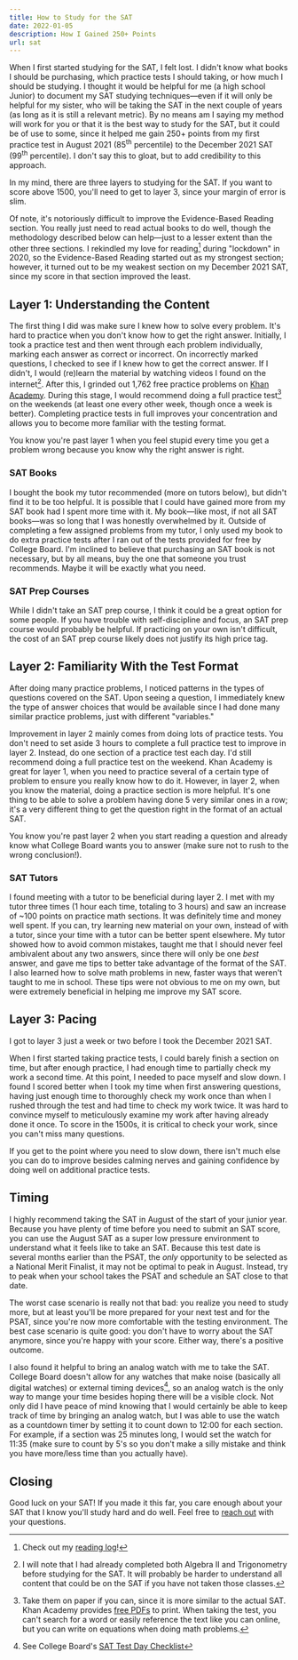 ```yaml
---
title: How to Study for the SAT
date: 2022-01-05
description: How I Gained 250+ Points
url: sat
---
```


When I first started studying for the SAT, I felt lost. I didn't know what books
I should be purchasing, which practice tests I should taking, or how much I
should be studying. I thought it would be helpful for me (a high school Junior)
to document my SAT studying techniques—even if it will only be helpful for my
sister, who will be taking the SAT in the next couple of years (as long as it is
still a relevant metric). By no means am I saying my method will work for you or
that it is the best way to study for the SAT, but it could be of use to some,
since it helped me gain 250+ points from my first practice test in August 2021
(85<sup>th</sup> percentile) to the December 2021 SAT (99<sup>th</sup>
percentile). I don't say this to gloat, but to add credibility to this approach.

In my mind, there are three layers to studying for the SAT. If you want to score
above 1500, you'll need to get to layer 3, since your margin of error is slim.

Of note, it's notoriously difficult to improve the Evidence-Based Reading
section. You really just need to read actual books to do well, though the
methodology described below can help—just to a lesser extent than the other
three sections. I rekindled my love for reading[^reading-log] during "lockdown" in 2020,
so the Evidence-Based Reading started out as my strongest section; however, it
turned out to be my weakest section on my December 2021 SAT, since my score in
that section improved the least.

[^reading-log]: Check out my [reading log](/books)!

## Layer 1: Understanding the Content

The first thing I did was make sure I knew how to solve every problem. It's hard
to practice when you don't know how to get the right answer. Initially, I took a
practice test and then went through each problem individually, marking each
answer as correct or incorrect. On incorrectly marked questions, I checked to
see if I knew how to get the correct answer. If I didn't, I would (re)learn the
material by watching videos I found on the internet[^math]. After this, I grinded
out 1,762 free practice problems on [Khan
Academy](https://www.khanacademy.org/sat). During this stage, I would recommend
doing a full practice test[^practice-tests] on the weekends (at least one every other week,
though once a week is better). Completing practice tests in full improves your
concentration and allows you to become more familiar with the testing format.

[^practice-tests]: Take them on paper if you can, since it is more similar to the actual SAT.
Khan Academy provides [free
PDFs](https://www.khanacademy.org/test-prep/sat/full-length-sat-1/paper-sat-tests/a/full-length-sats-to-take-on-paper)
to print. When taking the test, you can't search for a word or easily reference
the text like you can online, but you can write on equations when doing math
problems.

[^math]: I will note that I had already completed both Algebra II and Trigonometry
before studying for the SAT. It will probably be harder to understand all
content that could be on the SAT if you have not taken those classes.

You know you're past layer 1 when you feel stupid every time you get a problem
wrong because you know why the right answer is right.

### SAT Books

I bought the book my tutor recommended (more on tutors below), but didn't find
it to be too helpful. It is possible that I could have gained more from my SAT
book had I spent more time with it. My book—like most, if not all SAT books—was
so long that I was honestly overwhelmed by it. Outside of completing a few
assigned problems from my tutor, I only used my book to do extra practice tests
after I ran out of the tests provided for free by College Board. I'm inclined to
believe that purchasing an SAT book is not necessary, but by all means, buy the
one that someone you trust recommends. Maybe it will be exactly what you need.

### SAT Prep Courses

While I didn't take an SAT prep course, I think it could be a great option for
some people. If you have trouble with self-discipline and focus, an SAT prep
course would probably be helpful. If practicing on your own isn't difficult, the
cost of an SAT prep course likely does not justify its high price tag.

## Layer 2: Familiarity With the Test Format

After doing many practice problems, I noticed patterns in the types of questions
covered on the SAT. Upon seeing a question, I immediately knew the type of
answer choices that would be available since I had done many similar practice
problems, just with different "variables."

Improvement in layer 2 mainly comes from doing lots of practice tests. You don't
need to set aside 3 hours to complete a full practice test to improve in layer
2. Instead, do one section of a practice test each day. I'd still recommend
doing a full practice test on the weekend. Khan Academy is great for layer 1,
when you need to practice several of a certain type of problem to ensure you
really know how to do it. However, in layer 2, when you know the material, doing
a practice section is more helpful. It's one thing to be able to solve a problem
having done 5 very similar ones in a row; it's a very different thing to get the
question right in the format of an actual SAT.

You know you're past layer 2 when you start reading a question and already know
what College Board wants you to answer (make sure not to rush to the wrong
conclusion!).

### SAT Tutors

I found meeting with a tutor to be beneficial during layer 2. I met with my
tutor three times (1 hour each time, totaling to 3 hours) and saw an increase of
~100 points on practice math sections. It was definitely time and money well
spent. If you can, try learning new material on your own, instead of with a
tutor, since your time with a tutor can be better spent elsewhere. My tutor
showed how to avoid common mistakes, taught me that I should never feel
ambivalent about any two answers, since there will only be one _best_ answer,
and gave me tips to better take advantage of the format of the SAT. I also
learned how to solve math problems in new, faster ways that weren't taught to me
in school. These tips were not obvious to me on my own, but were extremely
beneficial in helping me improve my SAT score.

## Layer 3: Pacing

I got to layer 3 just a week or two before I took the December 2021 SAT.

When I first started taking practice tests, I could barely finish a section on
time, but after enough practice, I had enough time to partially check my work a
second time. At this point, I needed to pace myself and slow down. I found I
scored better when I took my time when first answering questions, having just
enough time to thoroughly check my work once than when I rushed through the test
and had time to check my work twice. It was hard to convince myself to
meticulously examine my work after having already done it once. To score in the
1500s, it is critical to check your work, since you can't miss many questions.

If you get to the point where you need to slow down, there isn't much else you
can do to improve besides calming nerves and gaining confidence by doing well on
additional practice tests.

## Timing

I highly recommend taking the SAT in August of the start of your junior year.
Because you have plenty of time before you need to submit an SAT score, you can
use the August SAT as a super low pressure environment to understand what it
feels like to take an SAT. Because this test date is several months earlier than
the PSAT, the _only_ opportunity to be selected as a National Merit Finalist, it
may not be optimal to peak in August. Instead, try to peak when your school
takes the PSAT and schedule an SAT close to that date.

The worst case scenario is really not that bad: you realize you need to study
more, but at least you'll be more prepared for your next test and for the PSAT,
since you're now more comfortable with the testing environment. The best case
scenario is quite good: you don't have to worry about the SAT anymore, since
you're happy with your score. Either way, there's a positive outcome.

I also found it helpful to bring an analog watch with me to take the SAT.
College Board doesn't allow for any watches that make noise (basically all
digital watches) or external timing devices[^checklist], so an analog watch is the only
way to mange your time besides hoping there will be a visible clock. Not only
did I have peace of mind knowing that I would certainly be able to keep track of
time by bringing an analog watch, but I was able to use the watch as a countdown
timer by setting it to count down to 12:00 for each section. For example, if a
section was 25 minutes long, I would set the watch for 11:35 (make sure to count
by 5's so you don't make a silly mistake and think you have more/less time than
you actually have).

[^checklist]: See College Board's [SAT Test Day Checklist](https://collegereadiness.collegeboard.org/sat/taking-the-test/test-day-checklist)

## Closing

Good luck on your SAT! If you made it this far, you care enough about your SAT
that I know you'll study hard and do well. Feel free to [reach out](/contact)
with your questions.
